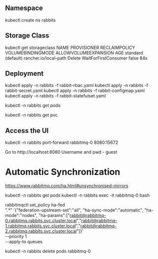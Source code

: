 
## Namespace

kubectl create ns rabbits


## Storage Class

kubectl get storageclass
NAME                 PROVISIONER             RECLAIMPOLICY   VOLUMEBINDINGMODE      ALLOWVOLUMEEXPANSION   AGE
standard (default)   rancher.io/local-path   Delete          WaitForFirstConsumer   false                  84s


## Deployment

kubectl apply -n rabbits -f rabbit-rbac.yaml
kubectl apply -n rabbits -f rabbit-secret.yaml
kubectl apply -n rabbits -f rabbit-configmap.yaml
kubectl apply -n rabbits -f rabbit-statefulset.yaml


kubectl -n rabbits get pods

kubectl -n rabbits get pvc

## Access the UI


kubectl -n rabbits port-forward rabbitmq-0 8080:15672


Go to 
http://localhost:8080
Username and pwd -  guest





# Automatic Synchronization

https://www.rabbitmq.com/ha.html#unsynchronised-mirrors

kubectl -n rabbits get pods 
kubectl -n rabbits exec -it rabbitmq-0 bash

rabbitmqctl set_policy ha-fed \
    ".*" '{"federation-upstream-set":"all", "ha-sync-mode":"automatic", "ha-mode":"nodes", "ha-params":["rabbit@rabbitmq-0.rabbitmq.rabbits.svc.cluster.local","rabbit@rabbitmq-1.rabbitmq.rabbits.svc.cluster.local","rabbit@rabbitmq-2.rabbitmq.rabbits.svc.cluster.local"]}' \
    --priority 1 \
    --apply-to queues


kubectl -n rabbits delete pods rabbitmq-0